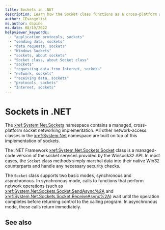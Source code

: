 ```yaml
---
title: Sockets in .NET
description: Learn how the Socket class functions as a cross-platform abstraction of socket networking communication in .NET.
author: IEvangelist
ms.author: dapine
ms.date: 08/19/2022
helpviewer_keywords:
  - "application protocols, sockets"
  - "sending data, sockets"
  - "data requests, sockets"
  - "Windows Sockets"
  - "sockets, about sockets"
  - "Socket class, about Socket class"
  - "sockets"
  - "requesting data from Internet, sockets"
  - "network, sockets"
  - "receiving data, sockets"
  - "protocols, sockets"
  - "Internet, sockets"
---
```


# Sockets in .NET

The <xref:System.Net.Sockets> namespace contains a managed, cross-platform socket networking implementation. All other network-access classes in the <xref:System.Net> namespace are built on top of this implementation of sockets.

The .NET Framework <xref:System.Net.Sockets.Socket> class is a managed-code version of the socket services provided by the Winsock32 API. In most cases, the `Socket` class methods simply marshal data into their native Win32 counterparts and handle any necessary security checks.

The `Socket` class supports two basic modes, synchronous and asynchronous. In synchronous mode, calls to functions that perform network operations (such as <xref:System.Net.Sockets.Socket.SendAsync%2A> and <xref:System.Net.Sockets.Socket.ReceiveAsync%2A>) wait until the operation completes before returning control to the calling program. In asynchronous mode, these calls return immediately.

## See also



